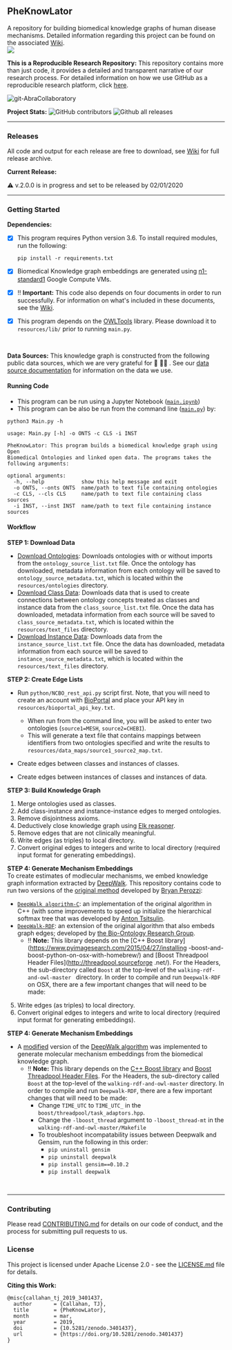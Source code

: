 ## PheKnowLator

A repository for building biomedical knowledge graphs of human disease mechanisms. Detailed information regarding this project can be found on the associated [Wiki](https://github.com/callahantiff/PheKnowLater/wiki).  
<img src="https://zenodo.org/badge/DOI/10.5281/zenodo.3401437.svg"> 

**This is a Reproducible Research Repository:** This repository contains more than just code, it provides a detailed and transparent narrative of our research process. For detailed information on how we use GitHub as a reproducible research platform, click [here](https://github.com/callahantiff/Abra-Collaboratory/wiki/Using-GitHub-as-a-Reproducible-Research-Platform).

<img src="https://img.shields.io/badge/ReproducibleResearch-AbraCollaboratory-magenta.svg?style=flat-square" alt="git-AbraCollaboratory"> 

<br>  

**Project Stats:** ![GitHub contributors](https://img.shields.io/github/contributors/callahantiff/PheKnowLater.svg?color=yellow&style=flat-square) ![Github all releases](https://img.shields.io/github/downloads/callahantiff/PheKnowLater/total.svg?color=dodgerblue&style=flat-square)

***

### Releases  
All code and output for each release are free to download, see [Wiki](https://github.com/callahantiff/PheKnowLator/wiki) for full release archive.  

**Current Release:** 

⚠️ v.2.0.0 is in progress and set to be released by 02/01/2020
<!--- - [v2.0.0](https://github.com/callahantiff/PheKnowLator/wiki/v2.0.0). Data and code can be directly downloaded [here](https://github.com/callahantiff/PheKnowLator/wiki/v2.0.0#generated-output) -->

*** 

### Getting Started

**Dependencies:**  
- [x] This program requires Python version 3.6. To install required modules, run the following:  

    ```
    pip install -r requirements.txt
    ``` 

- [x] Biomedical Knowledge graph embeddings are generated using [n1-standard1](https://cloud.google.com/compute/vm-instance-pricing#n1_predefined) Google Compute VMs.  
- [x] ‼ **Important:** This code also depends on four documents in order to run successfully. For information on 
what's included in these documents, see the [Wiki](https://github.com/callahantiff/PheKnowLator/wiki/Dependencies).  
- [x] This program depends on the [OWLTools](https://github.com/owlcollab/owltools) library. Please download it to 
`resources/lib/` prior to running `main.py`.  

<br>

**Data Sources:** This knowledge graph is constructed from the following public data sources, which we are very grateful for 🙏 🙇‍♀ . See our [data source documentation](https://github.com/callahantiff/PheKnowLator/wiki/Data-Sources) for information on the data we use.


#### Running Code

- This program can be run using a Jupyter Notebook ([`main.ipynb`](https://github.com/callahantiff/pheknowlator/blob/master/main.ipynb)) 
- This program can be also be run from the command line ([`main.py`](https://github.com/callahantiff/pheknowlator/blob/master/main.py)) by:

```
python3 Main.py -h

usage: Main.py [-h] -o ONTS -c CLS -i INST

PheKnowLator: This program builds a biomedical knowledge graph using Open
Biomedical Ontologies and linked open data. The programs takes the following arguments:

optional arguments:
  -h, --help            show this help message and exit
  -o ONTS, --onts ONTS  name/path to text file containing ontologies
  -c CLS, --cls CLS     name/path to text file containing class sources
  -i INST, --inst INST  name/path to text file containing instance sources
```   

#### Workflow   
**STEP 1: Download Data**
 - <u>Download Ontologies</u>: Downloads ontologies with or without imports from the `ontology_source_list.txt` file.
  Once the ontology has downloaded, metadata information from each ontology will be saved to `ontology_source_metadata.txt`, which is located within the `resources/ontologies` directory.
 - <u>Download Class Data</u>: Downloads data that is used to create connections between ontology concepts treated as
  classes and instance data from the `class_source_list.txt` file. Once 
    the data has downloaded, metadata information from each source will be saved to `class_source_metadata.txt`, which is located within the `resources/text_files` directory. 
 - <u>Download Instance Data</u>: Downloads data from the `instance_source_list.txt` file. Once the data has downloaded, metadata information from each source will be saved to `instance_source_metadata.txt`, which is located within the `resources/text_files` directory.   

**STEP 2: Create Edge Lists**  
 - Run `python/NCBO_rest_api.py` script first. Note, that you will need to create an account with [BioPortal](http://basic-formal-ontology.org/) and place your API key in `resources/bioportal_api_key.txt`. 
   - When run from the command line, you will be asked to enter two ontologies (`source1=MESH`, `source2=CHEBI`).
   - This will generate a text file that contains mappings between identifiers from two ontologies specified and write the results to `resources/data_maps/source1_source2_map.txt`.  

 - Create edges between classes and instances of classes.  
 - Create edges between instances of classes and instances of data.  

**STEP 3: Build Knowledge Graph**  
1. Merge ontologies used as classes.  
2. Add class-instance and instance-instance edges to merged ontologies.  
3. Remove disjointness axioms.  
4. Deductively close knowledge graph using [Elk reasoner](https://www.cs.ox.ac.uk/isg/tools/ELK/).    
5. Remove edges that are not clinically meaningful.  
6. Write edges (as triples) to local directory.  
7. Convert original edges to integers and write to local directory (required input format for generating embeddings).

**STEP 4: Generate Mechanism Embeddings**  
To create estimates of modlecular mechanisms, we embed knowledge graph information extracted by [DeepWalk](https://github.com/phanein/deepwalk). This repository contains code to run two versions of the [original method](http://www.perozzi.net/publications/14_kdd_deepwalk.pdf) developed by [Bryan Perozzi](https://github.com/phanein):    
 -  [`DeepWalk algorithm-C`](https://github.com/xgfs/deepwalk-c): an implementation of the original algorithm in C++ (with some improvements to speed up initialize the hierarchical softmax tree that was developed by [Anton Tsitsulin](https://github.com/xgfs).  
 - [`DeepWalk-RDF`](https://github.com/bio-ontology-research-group/walking-rdf-and-owl): an extension of the original algorithm that also embeds graph edges; developed by [the Bio-Ontology Research Group](https://github.com/bio-ontology-research-group/walking-rdf-and-owl).  
   - ‼ **Note:** This library depends on the [C++ Boost library](https://www.pyimagesearch.com/2015/04/27/installing
   -boost-and-boost-python-on-osx-with-homebrew/) and [Boost Threadpool Header Files](http://threadpool.sourceforge
   .net/). For the Headers, the sub-directory called `Boost` at the top-level of the `walking-rdf-and-owl-master
   ` directory. In order to compile and run `Deepwalk-RDF` on OSX, there are a few important changes that will need
    to be made:  
5. Write edges (as triples) to local directory.  
6. Convert original edges to integers and write to local directory (required input format for generating embeddings).

**STEP 4: Generate Mechanism Embeddings**  
 - A [modified](https://github.com/bio-ontology-research-group/walking-rdf-and-owl) version of the [DeepWalk 
 algorithm](https://github.com/bio-ontology-research-group/walking-rdf-and-owl) was implemented to generate molecular mechanism embeddings from the biomedical knowledge graph. 
   - ‼ **Note:** This library depends on the [C++ Boost library](https://www.pyimagesearch.com/2015/04/27/installing-boost-and-boost-python-on-osx-with-homebrew/) and [Boost Threadpool Header Files](http://threadpool.sourceforge.net/). For the Headers, the sub-directory called `Boost` at the top-level of the `walking-rdf-and-owl-master` directory. In order to compile and run `Deepwalk-RDF`, there are a few important changes that will need to be made:  
      - Change `TIME_UTC` to `TIME_UTC_` in the `boost/threadpool/task_adaptors.hpp`.  
      - Change the `-lboost_thread` argument to `-lboost_thread-mt` in the `walking-rdf-and-owl-master/Makefile` 
      - To troubleshoot incompatability issues between Deepwalk and Gensim, run the following in this order:  
        - `pip uninstall gensim`  
        - `pip uninstall deepwalk`  
        - `pip install gensim==0.10.2` 
        - `pip install deepwalk`  

<br>

***

### Contributing

Please read [CONTRIBUTING.md](https://github.com/callahantiff/pheknowlator/blob/master/CONTRIBUTING.md) for details on 
our code of conduct, and the process for submitting pull requests to us.


### License

This project is licensed under Apache License 2.0 - see the [LICENSE.md](https://github.com/callahantiff/pheknowlator/blob/master/LICENSE) file for details.  


**Citing this Work:**  
```
@misc{callahan_tj_2019_3401437,
  author       = {Callahan, TJ},
  title        = {PheKnowLator},
  month        = mar,
  year         = 2019,
  doi          = {10.5281/zenodo.3401437},
  url          = {https://doi.org/10.5281/zenodo.3401437}
}
```   
